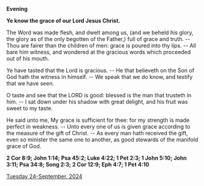 **Evening**

**Ye know the grace of our Lord Jesus Christ.**
 
The  Word was made flesh, and dwelt among us, (and we beheld his glory, the  glory as of the only begotten of the Father,) full of grace and truth. --  Thou are fairer than the children of men: grace is poured into thy  lips. -- All bare him witness, and wondered at the gracious words which  proceeded out of his mouth.
 
Ye have tasted that the Lord is  gracious. -- He that believeth on the Son of God hath the witness in  himself. -- We speak that we do know, and testify that we have seen.
 
O  taste and see that the LORD is good: blessed is the man that trusteth  in him. -- I sat down under his shadow with great delight, and his fruit  was sweet to my taste.
 
He said unto me, My grace is sufficient  for thee: for my strength is made perfect in weakness. -- Unto every one  of us is given grace according to the measure of the gift of Christ. --  As every man hath received the gift, even so minister the same one to  another, as good stewards of the manifold grace of God.  

**2 Cor 8:9; John 1:14; Psa 45:2; Luke 4:22; 1 Pet 2:3; 1 John 5:10; John 3:11; Psa 34:8; Song 2:3; 2 Cor 12:9; Eph 4:7; 1 Pet 4:10**

[Tuesday 24-September, 2024](https://t.me/daily_light)
